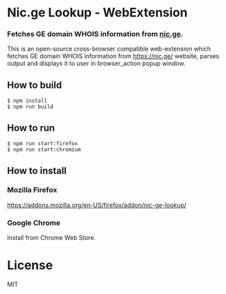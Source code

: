 # Nic.ge Lookup - WebExtension

### Fetches GE domain WHOIS information from [nic.ge](https://nic.ge).

This is an open-source cross-browser compatible web-extension
which fetches GE domain WHOIS information from https://nic.ge/ website,
parses output and displays it to user in browser_action popup window.


## How to build

```
$ npm install
$ npm run build
```

## How to run

```
$ npm run start:firefox
$ npm run start:chromium
```

## How to install

### Mozilla Firefox

https://addons.mozilla.org/en-US/firefox/addon/nic-ge-lookup/

### Google Chrome

Install from Chrome Web Store.

# License
MIT
